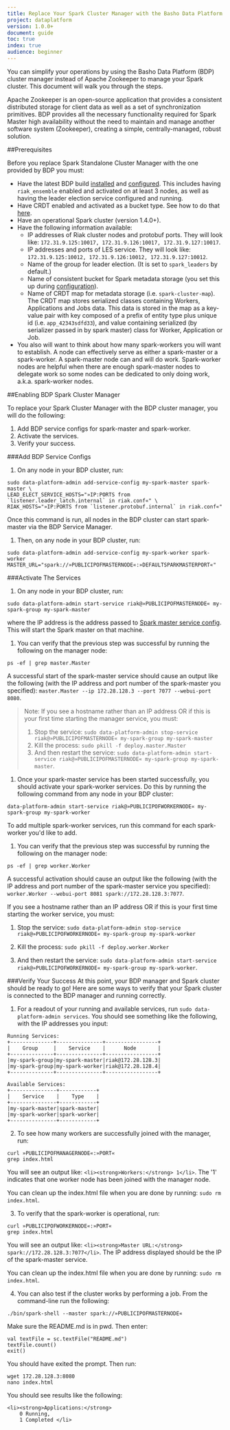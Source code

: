 ```yaml
---
title: Replace Your Spark Cluster Manager with the Basho Data Platform Cluster Manager
project: dataplatform
version: 1.0.0+
document: guide
toc: true
index: true
audience: beginner
---
```



[bdp install]: http://docs.basho.com/dataplatform/1.0.0/installing/
[bdp configure]: http://docs.basho.com/dataplatform/1.0.0/using-dataplatform/configuration/setup-a-cluster/
[bdp configure spark master]: http://docs.basho.com/dataplatform/1.0.0/using-dataplatform/configuration/setup-a-cluster/#set-up-spark-cluster-metadata
[riak data types]: http://docs.basho.com/riak/2.1.1/dev/using/data-types/


You can simplify your operations by using the Basho Data Platform (BDP) cluster manager instead of Apache Zookeeper to manage your Spark cluster. This document will walk you through the steps.

Apache Zookeeper is an open-source application that provides a consistent distributed storage for client data as well as a set of synchronization primitives. BDP provides all the necessary functionality required for Spark Master high availability without the need to maintain and manage another software system (Zookeeper), creating a simple, centrally-managed, robust solution.

##Prerequisites

Before you replace Spark Standalone Cluster Manager with the one provided by BDP you must:

* Have the latest BDP build [installed][bdp install] and [configured][bdp configure]. This includes having `riak_ensemble` enabled and activated on at least 3 nodes, as well as having the leader election service configured and running.
* Have CRDT enabled and activated as a bucket type. See how to do that [here][riak data types].
* Have an operational Spark cluster (version 1.4.0+). 
* Have the following information available:
  * IP addresses of Riak cluster nodes and protobuf ports. They will look like: `172.31.9.125:10017, 172.31.9.126:10017, 172.31.9.127:10017`.
  * IP addresses and ports of LES service. They will look  like: `172.31.9.125:10012, 172.31.9.126:10012, 172.31.9.127:10012`.
  * Name of the group for leader election. (It is set to `spark_leaders` by default.)
  * Name of consistent bucket for Spark metadata storage (you set this up during [configuration][bdp configure]).
  * Name of CRDT map for metadata storage (i.e. `spark-cluster-map`). The CRDT map stores serialized classes containing Workers, Applications and Jobs data. This data is stored in the map as a key-value pair with key composed of a prefix of entity type plus unique id (i.e. `app_42343sdfd33`), and value containing serialized (by serializer passed in by spark master) class for Worker, Application or Job.
* You also will want to think about how many spark-workers you will want to establish. A node can effectively serve as either a spark-master or a spark-worker. A spark-master node can and will do work. Spark-worker nodes are helpful when there are enough spark-master nodes to delegate work so some nodes can be dedicated to only doing work, a.k.a. spark-worker nodes.

##Enabling BDP Spark Cluster Manager

To replace your Spark Cluster Manager with the BDP cluster manager, you will do the following:

1. Add BDP service configs for spark-master and spark-worker.
2. Activate the services.
3. Verify your success.

###Add BDP Service Configs

1. On any node in your BDP cluster, run:


```shell
sudo data-platform-admin add-service-config my-spark-master spark-master \
LEAD_ELECT_SERVICE_HOSTS="»IP:PORTS from `listener.leader_latch.internal` in riak.conf«" \
RIAK_HOSTS="»IP:PORTS from `listener.protobuf.internal` in riak.conf«"
```
   Once this command is run, all nodes in the BDP cluster can start spark-master via the BDP Service Manager.

1. Then, on any node in your BDP cluster, run:

```shell
sudo data-platform-admin add-service-config my-spark-worker spark-worker MASTER_URL="spark://»PUBLICIPOFMASTERNODE«:»DEFAULTSPARKMASTERPORT«"
```

###Activate The Services

1. On any node in your BDP cluster, run: 


```shell
sudo data-platform-admin start-service riak@»PUBLICIPOFMASTERNODE« my-spark-group my-spark-master
```
   where the IP address is the address passed to [Spark master service config][bdp configure spark master].  This will start the Spark master on that machine.

1. You can verify that the previous step was successful by running the following on the manager node:


```shell
ps -ef | grep master.Master
```
   A successful start of the spark-master service should cause an output like the following (with the IP address and port number of the spark-master you specified): `master.Master --ip 172.28.128.3 --port 7077 --webui-port 8080`.
   
   >Note: If you see a hostname rather than an IP address OR if this is your first time starting the manager service, you must:
   >1. Stop the service: `sudo data-platform-admin stop-service riak@»PUBLICIPOFMASTERNODE« my-spark-group my-spark-master`
   >2. Kill the process: `sudo pkill -f deploy.master.Master`
   >3. And then restart the service: `sudo data-platform-admin start-service riak@»PUBLICIPOFMASTERNODE« my-spark-group my-spark-master`.

1. Once your spark-master service has been started successfully, you should activate your spark-worker services. Do this by running the following command from any node in your BDP cluster:


```shell
data-platform-admin start-service riak@»PUBLICIPOFWORKERNODE« my-spark-group my-spark-worker
```
   To add multiple spark-worker services, run this command for each spark-worker you'd like to add.

1. You can verify that the previous step was successful by running the following on the manager node:

```shell
ps -ef | grep worker.Worker
```

A successful activation should cause an output like the following (with the IP address and port number of the spark-master service you specified): `worker.Worker --webui-port 8081 spark://172.28.128.3:7077`.

<div class="note">
If you see a hostname rather than an IP address OR if this is your first time starting the worker service, you must:

1. Stop the service: `sudo data-platform-admin stop-service riak@»PUBLICIPOFWORKERNODE« my-spark-group my-spark-worker`

2. Kill the process: `sudo pkill -f deploy.worker.Worker`

3. And then restart the service: `sudo data-platform-admin start-service riak@»PUBLICIPOFWORKERNODE« my-spark-group my-spark-worker`.
</div>

###Verify Your Success
At this point, your BDP manager and Spark cluster should be ready to go! Here are some ways to verify that your Spark cluster is connected to the BDP manager and running correctly. 

1. For a readout of your running and available services, run `sudo data-platform-admin services`. You should see something like the following, with the IP addresses you input:


```
Running Services:
+--------------+---------------+-----------------+
|    Group     |    Service    |      Node       |
+--------------+---------------+-----------------+
|my-spark-group|my-spark-master|riak@172.28.128.3|
|my-spark-group|my-spark-worker|riak@172.28.128.4|
+--------------+---------------+-----------------+

Available Services:
+---------------+------------+
|    Service    |    Type    |
+---------------+------------+
|my-spark-master|spark-master|
|my-spark-worker|spark-worker|
+---------------+------------+
```

2. To see how many workers are successfully joined with the manager, run:


```shell
curl »PUBLICIPOFMANAGERNODE«:»PORT«
grep index.html
```
You will see an output like: `<li><strong>Workers:</strong> 1</li>`. The '1' indicates that one worker node has been joined with the manager node.

You can clean up the index.html file when you are done by running: `sudo rm index.html`.

3. To verify that the spark-worker is operational, run:


```shell
curl »PUBLICIPOFWORKERNODE«:»PORT«
grep index.html
```
You will see an output like:  `<li><strong>Master URL:</strong> spark://172.28.128.3:7077</li>`. The IP address displayed should be the IP of the spark-master service.

You can clean up the index.html file when you are done by running: `sudo rm index.html`.

4. You can also test if the cluster works by performing a job. From the command-line run the following:


```shell
./bin/spark-shell --master spark://»PUBLICIPOFMASTERNODE«
```

Make sure the README.md is in pwd. Then enter:

```
val textFile = sc.textFile("README.md")
textFile.count()
exit()
```

You should have exited the prompt. Then run:

```shell
wget 172.28.128.3:8080
nano index.html
```

You should see results like the following:

```
<li><strong>Applications:</strong>
    0 Running,
    1 Completed </li>
```
